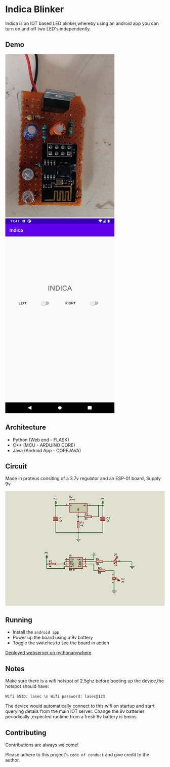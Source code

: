
# Indica Blinker

Indica is an IOT based LED blinker,whereby using an android app you can turn on and off two LED's independently.


## Demo

![Prototype](documentation/demo.jpg?raw=true "Prototype")
![Android App](documentation/app.png?raw=true "Android AppAndroid App")
## Architecture

- Python (Web end - FLASK)
- C++    (MCU - ARDUINO CORE)
- Java   (Android App - COREJAVA)

## Circuit

Made in proteus consiting of a 3.7v regulator and an ESP-01 board, Supply 9v

![Circuit](documentation/circuit.bmp?raw=true "Circuit")

## Running

- Install the `android app` 
- Power up the board using a 9v battery 
- Toggle the switches to see the board in action

[Deployed webserver on pythonanywhere](https://pythonanywhere.com)


## Notes

Make sure there is a wifi hotspot of 2.5ghz before booting up the device,the hotspot should have:

`Wifi SSID: lasec \n
Wifi password: lasec@123`

The device would automatically connect to this wifi on startup and start querying details from the main IOT server.
Change the 9v batteries periodically ,expected runtime from a fresh 9v battery is 5mins.

## Contributing

Contributions are always welcome!

Please adhere to this project's `code of conduct` and give credit to the author.


